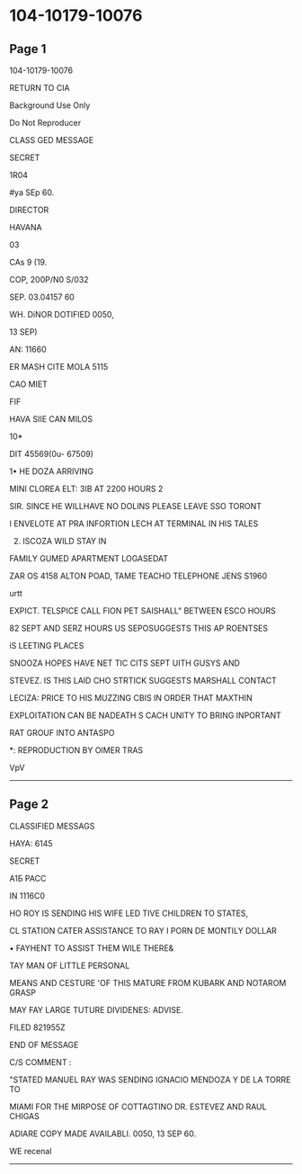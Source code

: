 # 104-10179-10076

## Page 1

104-10179-10076

RETURN TO CIA

Background Use Only

Do Not Reproducer

CLASS GED MESSAGE

SECRET

1R04

#ya SEp 60.

DIRECTOR

HAVANA

03

CAs 9 (19.

COP, 200P/N0 S/032

SEP. 03.04157 60

WH. DiNOR DOTIFIED 0050,

13 SEP)

AN: 11660

ER MASH CITE MOLA 5115

CAO MIET

FIF

HAVA SIIE CAN MILOS

10*

DIT 45569(0u- 67509)

1• HE DOZA ARRIVING

MINI CLOREA ELT: 3IB AT 2200 HOURS 2

SIR. SINCE HE WILLHAVE NO DOLINS PLEASE LEAVE SSO TORONT

I ENVELOTE AT PRA INFORTION LECH AT TERMINAL IN HIS TALES

2. ISCOZA WILD STAY IN

FAMILY GUMED APARTMENT LOGASEDAT

ZAR OS 4158 ALTON POAD, TAME TEACHO TELEPHONE JENS S1960

urtt

EXPICT. TELSPICE CALL FION PET SAISHALL" BETWEEN ESCO HOURS

82 SEPT AND SERZ HOURS US SEPOSUGGESTS THIS AP ROENTSES

iS LEETING PLACES

SNOOZA HOPES HAVE NET TIC CITS SEPT UITH GUSYS AND

STEVEZ. IS THIS LAID CHO STRTICK SUGGESTS MARSHALL CONTACT

LECIZA: PRICE TO HIS MUZZING CBIS IN ORDER THAT MAXTHIN

EXPLOITATION CAN BE NADEATH S CACH UNITY TO BRING INPORTANT

RAT GROUF INTO ANTASPO

*: REPRODUCTION BY OIMER TRAS

VpV

---

## Page 2

CLASSIFIED MESSAGS

HAYA: 6145

SECRET

A1Б РАСС

IN 1116C0

HO ROY IS SENDING HIS WIFE LED TIVE CHILDREN TO STATES,

CL STATION CATER ASSISTANCE TO RAY I PORN DE MONTILY DOLLAR

• FAYHENT TO ASSIST THEM WILE THERE&

TAY MAN OF LITTLE PERSONAL

MEANS AND CESTURE 'OF THIS MATURE FROM KUBARK AND NOTAROM GRASP

MAY FAY LARGE TUTURE DIVIDENES: ADVISE.

FILED 821955Z

END OF MESSAGE

C/S COMMENT :

"STATED MANUEL RAY WAS SENDING IGNACIO MENDOZA Y DE LA TORRE TO

MIAMI FOR THE MIRPOSE OF COTTAGTINO DR. ESTEVEZ AND RAUL CHIGAS

ADIARE COPY MADE AVAILABLI. 0050, 13 SEP 60.

WE recenal

---

